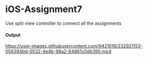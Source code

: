 # iOS-Assignment7
 Use split view controller to connect all the assignments
#### Output
https://user-images.githubusercontent.com/9421616/232921153-056394bd-0532-4e4b-98a2-64861c0db390.mp4

